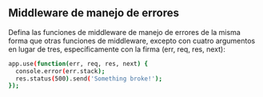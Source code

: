 ## Middleware de manejo de errores

Defina las funciones de middleware de manejo de errores de la misma forma que otras funciones de middleware, excepto con cuatro argumentos en lugar de tres, específicamente con la firma (err, req, res, next):

```bash
app.use(function(err, req, res, next) {
  console.error(err.stack);
  res.status(500).send('Something broke!');
});
```